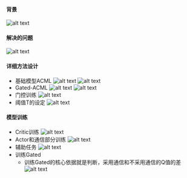 #### 背景
![alt text](image-36.png)

#### 解决的问题
![alt text](image-37.png)

#### 详细方法设计
- 基础模型ACML
![alt text](image-39.png)
![alt text](image-38.png)
- Gated-ACML
![alt text](image-40.png)
![alt text](image-41.png)
- 门控训练
![alt text](image-42.png)
- 阈值T的设定
![alt text](image-43.png)

#### 模型训练
- Critic训练
![alt text](image-44.png)
- Actor和通信部分训练
![alt text](image-45.png)
- 辅助任务
![alt text](image-46.png)
- 训练Gated
    - 训练Gated的核心依据就是判断，采用通信和不采用通信的Q值的差
![alt text](image-47.png)